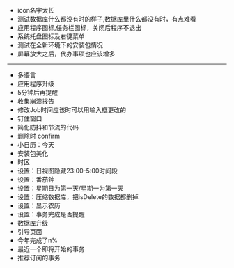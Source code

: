 - icon名字太长
- 测试数据库什么都没有时的样子,数据库里什么都没有时，有点难看
- 应用程序图标,任务栏图标，关闭后程序不退出
- 系统托盘图标及右键菜单
- 测试在全新环境下的安装包情况
- 屏幕放大之后，代办事项也应该增多
- ------------------------------
- 多语言
- 应用程序升级
- 5分钟后再提醒
- 收集崩溃报告
- 修改Job时间应该时可以用输入框更改的
- 钉住窗口
- 简化防抖和节流的代码
- 删除时 confirm
- 小日历：今天
- 安装包美化
- 时区
- 设置：日视图隐藏23:00-5:00时间段
- 设置：番茄钟
- 设置：星期日为第一天/星期一为第一天
- 设置：压缩数据库，把isDelete的数据都删掉
- 设置：显示农历
- 设置：事务完成是否提醒
- 数据库升级
- 引导页面
- 今年完成了n%
- 最近一个即将开始的事务
- 推荐订阅的事务
